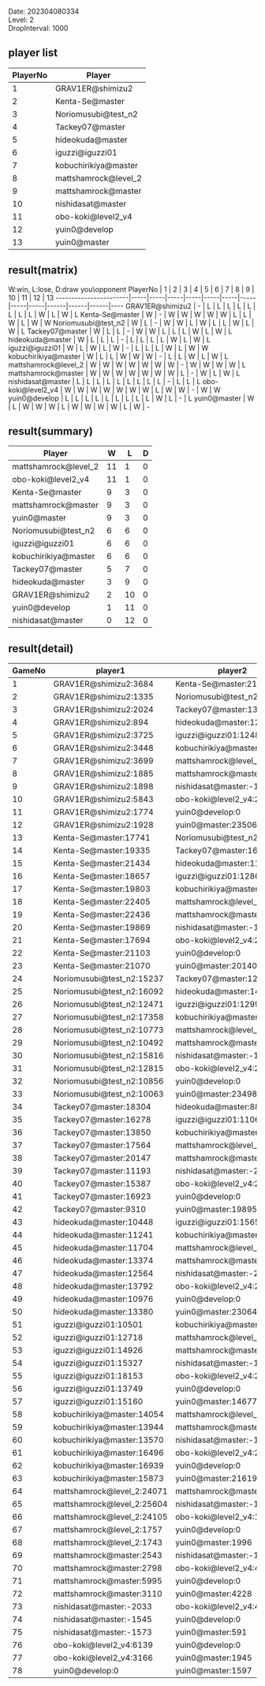 Date: 202304080334  
Level: 2  
DropInterval: 1000  
## player list
PlayerNo  |  Player
----------|----------------------
1         |  GRAV1ER@shimizu2
2         |  Kenta-Se@master
3         |  Noriomusubi@test_n2
4         |  Tackey07@master
5         |  hideokuda@master
6         |  iguzzi@iguzzi01
7         |  kobuchirikiya@master
8         |  mattshamrock@level_2
9         |  mattshamrock@master
10        |  nishidasat@master
11        |  obo-koki@level2_v4
12        |  yuin0@develop
13        |  yuin0@master
## result(matrix)
W:win, L:lose, D:draw
you\opponent PlayerNo  |  1  |  2  |  3  |  4  |  5  |  6  |  7  |  8  |  9  |  10  |  11  |  12  |  13
-----------------------|-----|-----|-----|-----|-----|-----|-----|-----|-----|------|------|------|----
GRAV1ER@shimizu2       |  -  |  L  |  L  |  L  |  L  |  L  |  L  |  L  |  L  |  W   |  L   |  W   |  L
Kenta-Se@master        |  W  |  -  |  W  |  W  |  W  |  W  |  W  |  L  |  L  |  W   |  L   |  W   |  W
Noriomusubi@test_n2    |  W  |  L  |  -  |  W  |  W  |  L  |  W  |  L  |  L  |  W   |  L   |  W   |  L
Tackey07@master        |  W  |  L  |  L  |  -  |  W  |  W  |  L  |  L  |  L  |  W   |  L   |  W   |  L
hideokuda@master       |  W  |  L  |  L  |  L  |  -  |  L  |  L  |  L  |  L  |  W   |  L   |  W   |  L
iguzzi@iguzzi01        |  W  |  L  |  W  |  L  |  W  |  -  |  L  |  L  |  L  |  W   |  L   |  W   |  W
kobuchirikiya@master   |  W  |  L  |  L  |  W  |  W  |  W  |  -  |  L  |  L  |  W   |  L   |  W   |  L
mattshamrock@level_2   |  W  |  W  |  W  |  W  |  W  |  W  |  W  |  -  |  W  |  W   |  W   |  W   |  L
mattshamrock@master    |  W  |  W  |  W  |  W  |  W  |  W  |  W  |  L  |  -  |  W   |  L   |  W   |  L
nishidasat@master      |  L  |  L  |  L  |  L  |  L  |  L  |  L  |  L  |  L  |  -   |  L   |  L   |  L
obo-koki@level2_v4     |  W  |  W  |  W  |  W  |  W  |  W  |  W  |  L  |  W  |  W   |  -   |  W   |  W
yuin0@develop          |  L  |  L  |  L  |  L  |  L  |  L  |  L  |  L  |  L  |  W   |  L   |  -   |  L
yuin0@master           |  W  |  L  |  W  |  W  |  W  |  L  |  W  |  W  |  W  |  W   |  L   |  W   |  -
## result(summary)
Player                |  W   |  L   |  D
----------------------|------|------|---
mattshamrock@level_2  |  11  |  1   |  0
obo-koki@level2_v4    |  11  |  1   |  0
Kenta-Se@master       |  9   |  3   |  0
mattshamrock@master   |  9   |  3   |  0
yuin0@master          |  9   |  3   |  0
Noriomusubi@test_n2   |  6   |  6   |  0
iguzzi@iguzzi01       |  6   |  6   |  0
kobuchirikiya@master  |  6   |  6   |  0
Tackey07@master       |  5   |  7   |  0
hideokuda@master      |  3   |  9   |  0
GRAV1ER@shimizu2      |  2   |  10  |  0
yuin0@develop         |  1   |  11  |  0
nishidasat@master     |  0   |  12  |  0
## result(detail)
GameNo  |  player1                     |  player2
--------|------------------------------|----------------------------
1       |  GRAV1ER@shimizu2:3684       |  Kenta-Se@master:21027
2       |  GRAV1ER@shimizu2:1335       |  Noriomusubi@test_n2:15901
3       |  GRAV1ER@shimizu2:2024       |  Tackey07@master:13193
4       |  GRAV1ER@shimizu2:894        |  hideokuda@master:12663
5       |  GRAV1ER@shimizu2:3725       |  iguzzi@iguzzi01:12485
6       |  GRAV1ER@shimizu2:3448       |  kobuchirikiya@master:15172
7       |  GRAV1ER@shimizu2:3699       |  mattshamrock@level_2:25972
8       |  GRAV1ER@shimizu2:1885       |  mattshamrock@master:24678
9       |  GRAV1ER@shimizu2:1898       |  nishidasat@master:-1543
10      |  GRAV1ER@shimizu2:5843       |  obo-koki@level2_v4:23811
11      |  GRAV1ER@shimizu2:1774       |  yuin0@develop:0
12      |  GRAV1ER@shimizu2:1928       |  yuin0@master:23506
13      |  Kenta-Se@master:17741       |  Noriomusubi@test_n2:12139
14      |  Kenta-Se@master:19335       |  Tackey07@master:16366
15      |  Kenta-Se@master:21434       |  hideokuda@master:11568
16      |  Kenta-Se@master:18657       |  iguzzi@iguzzi01:12864
17      |  Kenta-Se@master:19803       |  kobuchirikiya@master:14114
18      |  Kenta-Se@master:22405       |  mattshamrock@level_2:25358
19      |  Kenta-Se@master:22436       |  mattshamrock@master:24697
20      |  Kenta-Se@master:19869       |  nishidasat@master:-1486
21      |  Kenta-Se@master:17694       |  obo-koki@level2_v4:22544
22      |  Kenta-Se@master:21103       |  yuin0@develop:0
23      |  Kenta-Se@master:21070       |  yuin0@master:20140
24      |  Noriomusubi@test_n2:15237   |  Tackey07@master:12031
25      |  Noriomusubi@test_n2:16092   |  hideokuda@master:14303
26      |  Noriomusubi@test_n2:12471   |  iguzzi@iguzzi01:12998
27      |  Noriomusubi@test_n2:17358   |  kobuchirikiya@master:14928
28      |  Noriomusubi@test_n2:10773   |  mattshamrock@level_2:22206
29      |  Noriomusubi@test_n2:10492   |  mattshamrock@master:24653
30      |  Noriomusubi@test_n2:15816   |  nishidasat@master:-1455
31      |  Noriomusubi@test_n2:12815   |  obo-koki@level2_v4:23506
32      |  Noriomusubi@test_n2:10856   |  yuin0@develop:0
33      |  Noriomusubi@test_n2:10063   |  yuin0@master:23498
34      |  Tackey07@master:18304       |  hideokuda@master:8824
35      |  Tackey07@master:16278       |  iguzzi@iguzzi01:11061
36      |  Tackey07@master:13850       |  kobuchirikiya@master:14979
37      |  Tackey07@master:17564       |  mattshamrock@level_2:24372
38      |  Tackey07@master:20147       |  mattshamrock@master:20601
39      |  Tackey07@master:11193       |  nishidasat@master:-2109
40      |  Tackey07@master:15387       |  obo-koki@level2_v4:20072
41      |  Tackey07@master:16923       |  yuin0@develop:0
42      |  Tackey07@master:9310        |  yuin0@master:19895
43      |  hideokuda@master:10448      |  iguzzi@iguzzi01:15651
44      |  hideokuda@master:11241      |  kobuchirikiya@master:16174
45      |  hideokuda@master:11704      |  mattshamrock@level_2:25876
46      |  hideokuda@master:13374      |  mattshamrock@master:24129
47      |  hideokuda@master:12564      |  nishidasat@master:-2095
48      |  hideokuda@master:13792      |  obo-koki@level2_v4:20706
49      |  hideokuda@master:10976      |  yuin0@develop:0
50      |  hideokuda@master:13380      |  yuin0@master:23064
51      |  iguzzi@iguzzi01:10501       |  kobuchirikiya@master:18708
52      |  iguzzi@iguzzi01:12718       |  mattshamrock@level_2:25083
53      |  iguzzi@iguzzi01:14926       |  mattshamrock@master:19291
54      |  iguzzi@iguzzi01:15327       |  nishidasat@master:-1515
55      |  iguzzi@iguzzi01:18153       |  obo-koki@level2_v4:20527
56      |  iguzzi@iguzzi01:13749       |  yuin0@develop:0
57      |  iguzzi@iguzzi01:15160       |  yuin0@master:14677
58      |  kobuchirikiya@master:14054  |  mattshamrock@level_2:25613
59      |  kobuchirikiya@master:13944  |  mattshamrock@master:25240
60      |  kobuchirikiya@master:13570  |  nishidasat@master:-1453
61      |  kobuchirikiya@master:16496  |  obo-koki@level2_v4:23242
62      |  kobuchirikiya@master:16939  |  yuin0@develop:0
63      |  kobuchirikiya@master:15873  |  yuin0@master:21619
64      |  mattshamrock@level_2:24071  |  mattshamrock@master:22510
65      |  mattshamrock@level_2:25604  |  nishidasat@master:-1525
66      |  mattshamrock@level_2:24105  |  obo-koki@level2_v4:19706
67      |  mattshamrock@level_2:1757   |  yuin0@develop:0
68      |  mattshamrock@level_2:1743   |  yuin0@master:1996
69      |  mattshamrock@master:2543    |  nishidasat@master:-1599
70      |  mattshamrock@master:2798    |  obo-koki@level2_v4:4599
71      |  mattshamrock@master:5995    |  yuin0@develop:0
72      |  mattshamrock@master:3110    |  yuin0@master:4228
73      |  nishidasat@master:-2033     |  obo-koki@level2_v4:4729
74      |  nishidasat@master:-1545     |  yuin0@develop:0
75      |  nishidasat@master:-1573     |  yuin0@master:591
76      |  obo-koki@level2_v4:6139     |  yuin0@develop:0
77      |  obo-koki@level2_v4:3166     |  yuin0@master:1945
78      |  yuin0@develop:0             |  yuin0@master:1597
